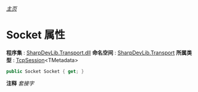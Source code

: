 ###### [主页](./Index.md "主页")
# Socket 属性
**程序集** : [SharpDevLib.Transport.dll](./SharpDevLib.Transport.assembly.md "SharpDevLib.Transport.dll")
**命名空间** : [SharpDevLib.Transport](./SharpDevLib.Transport.namespace.md "SharpDevLib.Transport")
**所属类型** : [TcpSession](./SharpDevLib.Transport.TcpSession.1.md "TcpSession")\<TMetadata\>
``` csharp
public Socket Socket { get; }
```
**注释**
*套接字*

